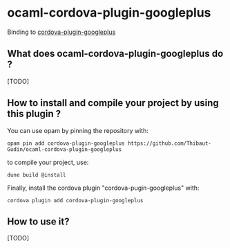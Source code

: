 # ocaml-cordova-plugin-googleplus

Binding to [cordova-plugin-googleplus](https://github.com/EddyVerbruggen/cordova-plugin-googleplus)

## What does ocaml-cordova-plugin-googleplus do ?

[TODO]

## How to install and compile your project by using this plugin ?

You can use opam by pinning the repository with:
```Shell
opam pin add cordova-plugin-googleplus https://github.com/Thibaut-Gudin/ocaml-cordova-plugin-googleplus
```

to compile your project, use:
```Shell
dune build @install
```

Finally, install the cordova plugin "cordova-pugin-googleplus" with:
```Shell
cordova plugin add cordova-plugin-googleplus
```


## How to use it?

[TODO]
